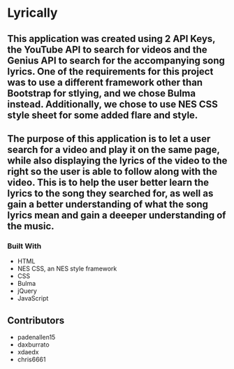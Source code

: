 # Lyrically
## This application was created using 2 API Keys, the YouTube API to search for videos and the Genius API to search for the accompanying song lyrics. One of the requirements for this project was to use a different framework other than Bootstrap for stlying, and we chose Bulma instead. Additionally, we chose to use NES CSS style sheet for some added flare and style.

## The purpose of this application is to let a user search for a video and play it on the same page, while also displaying the lyrics of the video to the right so the user is able to follow along with the video. This is to help the user better learn the lyrics to the song they searched for, as well as gain a better understanding of what the song lyrics mean and gain a deeeper understanding of the music. 

### Built With 

 * HTML
 * NES CSS, an NES style framework
 * CSS
 * Bulma
 * jQuery
 * JavaScript

## Contributors
* padenallen15
* daxburrato
* xdaedx
* chris6661
